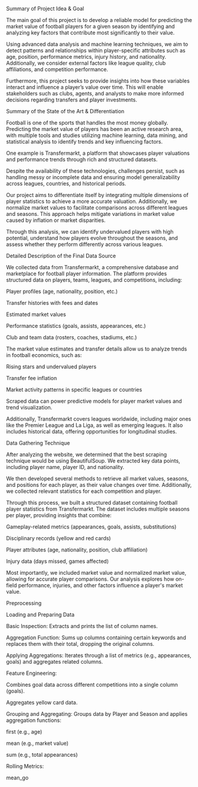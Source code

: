 Summary of Project Idea & Goal

The main goal of this project is to develop a reliable model for predicting the market value of football players for a given season by identifying and analyzing key factors that contribute most significantly to their value.

Using advanced data analysis and machine learning techniques, we aim to detect patterns and relationships within player-specific attributes such as age, position, performance metrics, injury history, and nationality. Additionally, we consider external factors like league quality, club affiliations, and competition performance.

Furthermore, this project seeks to provide insights into how these variables interact and influence a player’s value over time. This will enable stakeholders such as clubs, agents, and analysts to make more informed decisions regarding transfers and player investments.

Summary of the State of the Art & Differentiation

Football is one of the sports that handles the most money globally. Predicting the market value of players has been an active research area, with multiple tools and studies utilizing machine learning, data mining, and statistical analysis to identify trends and key influencing factors.

One example is Transfermarkt, a platform that showcases player valuations and performance trends through rich and structured datasets.

Despite the availability of these technologies, challenges persist, such as handling messy or incomplete data and ensuring model generalizability across leagues, countries, and historical periods.

Our project aims to differentiate itself by integrating multiple dimensions of player statistics to achieve a more accurate valuation. Additionally, we normalize market values to facilitate comparisons across different leagues and seasons. This approach helps mitigate variations in market value caused by inflation or market disparities.

Through this analysis, we can identify undervalued players with high potential, understand how players evolve throughout the seasons, and assess whether they perform differently across various leagues.

Detailed Description of the Final Data Source

We collected data from Transfermarkt, a comprehensive database and marketplace for football player information. The platform provides structured data on players, teams, leagues, and competitions, including:

Player profiles (age, nationality, position, etc.)

Transfer histories with fees and dates

Estimated market values

Performance statistics (goals, assists, appearances, etc.)

Club and team data (rosters, coaches, stadiums, etc.)

The market value estimates and transfer details allow us to analyze trends in football economics, such as:

Rising stars and undervalued players

Transfer fee inflation

Market activity patterns in specific leagues or countries

Scraped data can power predictive models for player market values and trend visualization.

Additionally, Transfermarkt covers leagues worldwide, including major ones like the Premier League and La Liga, as well as emerging leagues. It also includes historical data, offering opportunities for longitudinal studies.

Data Gathering Technique

After analyzing the website, we determined that the best scraping technique would be using BeautifulSoup. We extracted key data points, including player name, player ID, and nationality.

We then developed several methods to retrieve all market values, seasons, and positions for each player, as their value changes over time. Additionally, we collected relevant statistics for each competition and player.

Through this process, we built a structured dataset containing football player statistics from Transfermarkt. The dataset includes multiple seasons per player, providing insights that combine:

Gameplay-related metrics (appearances, goals, assists, substitutions)

Disciplinary records (yellow and red cards)

Player attributes (age, nationality, position, club affiliation)

Injury data (days missed, games affected)

Most importantly, we included market value and normalized market value, allowing for accurate player comparisons. Our analysis explores how on-field performance, injuries, and other factors influence a player's market value.

Preprocessing

Loading and Preparing Data

Basic Inspection: Extracts and prints the list of column names.

Aggregation Function: Sums up columns containing certain keywords and replaces them with their total, dropping the original columns.

Applying Aggregations: Iterates through a list of metrics (e.g., appearances, goals) and aggregates related columns.

Feature Engineering:

Combines goal data across different competitions into a single column (goals).

Aggregates yellow card data.

Grouping and Aggregating: Groups data by Player and Season and applies aggregation functions:

first (e.g., age)

mean (e.g., market value)

sum (e.g., total appearances)

Rolling Metrics:

mean_go
